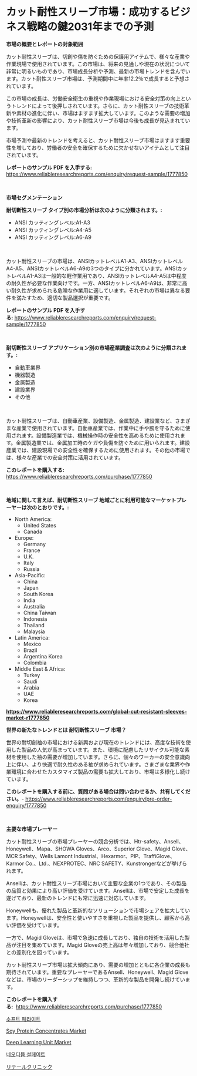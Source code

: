 <p><h1>カット耐性スリーブ市場：成功するビジネス戦略の鍵2031年までの予測</h1></p><p><strong>市場の概要とレポートの対象範囲</strong></p>
<p><p>カット耐性スリーブは、切創や傷を防ぐための保護用アイテムで、様々な産業や作業現場で使用されています。この市場は、将来の見通しや現在の状況について非常に明るいものであり、市場成長分析や予測、最新の市場トレンドを含んでいます。カット耐性スリーブ市場は、予測期間中に年率12.2％で成長すると予想されています。 </p><p>この市場の成長は、労働安全衛生の重視や作業現場における安全対策の向上というトレンドによって後押しされています。さらに、カット耐性スリーブの技術革新や素材の進化に伴い、市場はますます拡大しています。このような需要の増加や技術革新の影響により、カット耐性スリーブ市場は今後も成長が見込まれています。</p><p>市場予測や最新のトレンドを考えると、カット耐性スリーブ市場はますます重要性を増しており、労働者の安全を確保するために欠かせないアイテムとして注目されています。</p></p>
<p><strong>レポートのサンプル PDF を入手する:</strong> <a href="https://www.reliableresearchreports.com/enquiry/request-sample/1777850">https://www.reliableresearchreports.com/enquiry/request-sample/1777850</a></p>
<p>&nbsp;</p>
<p><strong>市場セグメンテーション</strong></p>
<p><strong>耐切断性スリーブ タイプ別の市場分析は次のように分類されます。:</strong></p>
<p><ul><li>ANSI カッティングレベル:A1-A3</li><li>ANSI カッティングレベル:A4-A5</li><li>ANSI カッティングレベル:A6-A9</li></ul></p>
<p>&nbsp;</p>
<p><p>カット耐性スリーブの市場は、ANSIカットレベルA1-A3、ANSIカットレベルA4-A5、ANSIカットレベルA6-A9の3つのタイプに分かれています。ANSIカットレベルA1-A3は一般的な軽作業用であり、ANSIカットレベルA4-A5は中程度の耐久性が必要な作業向けです。一方、ANSIカットレベルA6-A9は、非常に高い耐久性が求められる危険な作業用に適しています。それぞれの市場は異なる要件を満たすため、適切な製品選択が重要です。</p></p>
<p><strong>レポートのサンプル PDF を入手する:</strong>&nbsp;<a href="https://www.reliableresearchreports.com/enquiry/request-sample/1777850">https://www.reliableresearchreports.com/enquiry/request-sample/1777850</a></p>
<p>&nbsp;</p>
<p><strong> 耐切断性スリーブ アプリケーション別の市場産業調査は次のように分類されます。:</strong></p>
<p><ul><li>自動車業界</li><li>機器製造</li><li>金属製造</li><li>建設業界</li><li>その他</li></ul></p>
<p>&nbsp;</p>
<p><p>カット耐性スリーブは、自動車産業、設備製造、金属製造、建設業など、さまざまな産業で使用されています。自動車産業では、作業中に手や腕を守るために使用されます。設備製造業では、機械操作時の安全性を高めるために使用されます。金属製造業では、金属加工時のケガや負傷を防ぐために用いられます。建設産業では、建設現場での安全性を確保するために使用されます。その他の市場では、様々な産業での安全対策に活用されています。</p></p>
<p><strong>このレポートを購入する:</strong>&nbsp; <a href="https://www.reliableresearchreports.com/purchase/1777850">https://www.reliableresearchreports.com/purchase/1777850</a></p>
<p>&nbsp;</p>
<p><strong>地域に関して言えば、耐切断性スリーブ 地域ごとに利用可能なマーケットプレーヤーは次のとおりです。:</strong></p>
<p><ul>
    <li>
        North America:
        <ul>
            <li>United States</li>
            <li>Canada</li>
        </ul>
    </li>
    <li>
        Europe:
        <ul>
            <li>Germany</li>
            <li>France</li>
            <li>U.K.</li>
            <li>Italy</li>
            <li>Russia</li>
        </ul>
    </li>
    <li>
        Asia-Pacific:
        <ul>
            <li>China</li>
            <li>Japan</li>
            <li>South Korea</li>
            <li>India</li>
            <li>Australia</li>
            <li>China Taiwan</li>
            <li>Indonesia</li>
            <li>Thailand</li>
            <li>Malaysia</li>
        </ul>
    </li>
    <li>
        Latin America:
        <ul>
            <li>Mexico</li>
            <li>Brazil</li>
            <li>Argentina Korea</li>
            <li>Colombia</li>
        </ul>
    </li>
    <li>
        Middle East & Africa:
        <ul>
            <li>Turkey</li>
            <li>Saudi</li>
            <li>Arabia</li>
            <li>UAE</li>
            <li>Korea</li>
        </ul>
    </li>
    </ul></p>
<p><strong><a href="https://www.reliableresearchreports.com/global-cut-resistant-sleeves-market-r1777850">https://www.reliableresearchreports.com/global-cut-resistant-sleeves-market-r1777850</a></strong>&nbsp;</p>
<p><strong>世界の新たなトレンドとは 耐切断性スリーブ 市場？</strong></p>
<p><p>世界の耐切創袖の市場における新興および現在のトレンドには、高度な技術を使用した製品の人気が高まっています。また、環境に配慮したリサイクル可能な素材を使用した袖の需要が増加しています。さらに、個々のワーカーの安全意識向上に伴い、より快適で耐久性のある袖が求められています。さまざまな業界や作業環境に合わせたカスタマイズ製品の需要も拡大しており、市場は多様化し続けています。</p></p>
<p><strong>このレポートを購入する前に、質問がある場合は問い合わせるか、共有してください。</strong>- <a href="https://www.reliableresearchreports.com/enquiry/pre-order-enquiry/1777850">https://www.reliableresearchreports.com/enquiry/pre-order-enquiry/1777850</a></p>
<p>&nbsp;</p>
<p><strong>主要な市場プレーヤー</strong></p>
<p><p>カット耐性スリーブの市場プレーヤーの競合分析では、Htr-safety、Ansell、Honeywell、Mapa、SHOWA Gloves、Arco、Superior Glove、Magid Glove、MCR Safety、Wells Lamont Industrial、Hexarmor、PIP、TraffiGlove、Karmor Co.、Ltd.、NEXPROTEC、NRC SAFETY、Kunstrongerなどが挙げられます。</p><p>Ansellは、カット耐性スリーブ市場において主要な企業の1つであり、その製品の品質と効果により高い評価を受けています。Ansellは、市場で安定した成長を遂げており、最新のトレンドにも常に迅速に対応しています。</p><p>Honeywellも、優れた製品と革新的なソリューションで市場シェアを拡大しています。Honeywellは、安全性と使いやすさを重視した製品を提供し、顧客から高い評価を受けています。</p><p>一方で、Magid Gloveは、市場で急速に成長しており、独自の技術を活用した製品が注目を集めています。Magid Gloveの売上高は年々増加しており、競合他社との差別化を図っています。</p><p>カット耐性スリーブ市場は拡大傾向にあり、需要の増加とともに各企業の成長も期待されています。重要なプレーヤーであるAnsell、Honeywell、Magid Gloveなどは、市場のリーダーシップを維持しつつ、革新的な製品を開発し続けています。</p></p>
<p><strong>このレポートを購入する:</strong>&nbsp;&nbsp;<a href="https://www.reliableresearchreports.com/purchase/1777850">https://www.reliableresearchreports.com/purchase/1777850</a></p>
<p><p><a href="https://github.com/iansanftyord09878/Market-Research-Report-List-1/blob/main/154656623994.md">소프트 페라이트</a></p><p><a href="https://www.linkedin.com/pulse/soy-protein-concentrates-market-challenges-opportunities-growth-vvdif?trackingId=np%2BsRj%2FwMN%2FHEeFqh%2BKzzw%3D%3D">Soy Protein Concentrates Market</a></p><p><a href="https://github.com/yemakinde/Market-Research-Report-List-2/blob/main/deep-learning-unit-market.md">Deep Learning Unit Market</a></p><p><a href="https://medium.com/@josefarice/%EB%84%A4%EC%98%A4%EB%94%94%EB%AF%B8%EC%9B%80-%ED%99%A9%EC%82%B0%EC%97%BC-%EC%8B%9C%EC%9E%A5-%EA%B7%9C%EB%AA%A8-%EB%B0%8F-%EC%8B%9C%EC%9E%A5-%EB%8F%99%ED%96%A5-%EC%99%84%EC%A0%84%ED%95%9C-%EC%82%B0%EC%97%85-%EA%B0%9C%EC%9A%94-2024%EB%85%84%EB%B6%80%ED%84%B0-2031%EB%85%84%EA%B9%8C%EC%A7%80-2d047c877bd8">네오디뮴 설페이트</a></p><p><a href="https://medium.com/@byroalenzuela76845/%E5%B0%8F%E5%A3%B2%E3%82%AF%E3%83%AA%E3%83%8B%E3%83%83%E3%82%AF%E3%81%AE%E5%B8%82%E5%A0%B4%E3%82%B7%E3%82%A7%E3%82%A2%E3%81%AE%E9%80%B2%E5%8C%96%E3%81%A8%E5%B8%82%E5%A0%B4%E6%88%90%E9%95%B7%E3%83%88%E3%83%AC%E3%83%B3%E3%83%892024%E5%B9%B4%E3%81%8B%E3%82%892031%E5%B9%B4%E3%81%BE%E3%81%A7-f945dbd79716">リテールクリニック</a></p></p>
